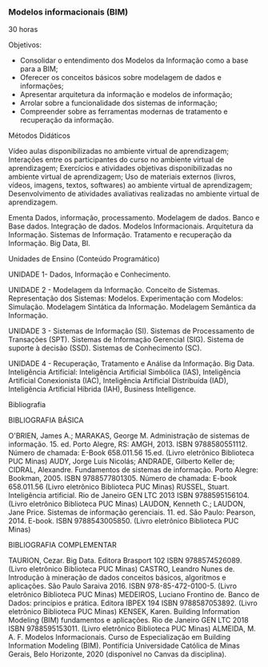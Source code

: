 
### Modelos informacionais (BIM)
30 horas

Objetivos:

- Consolidar o entendimento dos Modelos da Informação como a base para a BIM;
- Oferecer os conceitos básicos sobre modelagem de dados e informações;
- Apresentar arquitetura da informação e modelos de informação;
- Arrolar sobre a funcionalidade dos sistemas de informação;
- Compreender sobre as ferramentas modernas de tratamento e recuperação da informação.
 

Métodos Didáticos

Vídeo aulas disponibilizadas no ambiente virtual de aprendizagem;
Interações entre os participantes do curso no ambiente virtual de aprendizagem;
Exercícios e atividades objetivas disponibilizadas no ambiente virtual de aprendizagem;
Uso de materiais externos (livros, vídeos, imagens, textos, softwares) ao ambiente virtual de aprendizagem;
Desenvolvimento de atividades avaliativas realizadas no ambiente virtual de aprendizagem.
 
Ementa
Dados, informação, processamento.  Modelagem de dados. Banco e Base dados. Integração de dados. Modelos Informacionais.  Arquitetura da Informação. Sistemas de Informação. Tratamento e recuperação da Informação. Big Data, BI.

 
Unidades de Ensino (Conteúdo Programático)

UNIDADE 1- Dados, Informação e Conhecimento.

UNIDADE 2 - Modelagem da Informação. Conceito de Sistemas. Representação dos Sistemas: Modelos. Experimentação com Modelos: Simulação. Modelagem Sintática da Informação. Modelagem Semântica da Informação.

UNIDADE 3 - Sistemas de Informação (SI). Sistemas de Processamento de Transações (SPT). Sistemas de Informação Gerencial (SIG). Sistema de suporte à decisão (SSD). Sistemas de Conhecimento (SC).

UNIDADE 4 - Recuperação, Tratamento e Análise da Informação.  Big Data. Inteligência Artificial: Inteligência Artificial Simbólica (IAS), Inteligência Artificial Conexionista (IAC), Inteligência Artificial Distribuída (IAD),  Inteligência Artificial Híbrida (IAH), Business Intelligence.

 
Bibliografia

BIBLIOGRAFIA BÁSICA

O'BRIEN, James A.; MARAKAS, George M. Administração de sistemas de informação. 15. ed. Porto Alegre, RS: AMGH, 2013. ISBN 9788580551112. Número de chamada: E-Book 658.011.56 15.ed. (Livro eletrônico Biblioteca PUC Minas)
AUDY, Jorge Luis Nicolás; ANDRADE, Gilberto Keller de; CIDRAL, Alexandre. Fundamentos de sistemas de informação. Porto Alegre: Bookman, 2005. ISBN 9788577801305. Número de chamada: E-book 658.011.56 (Livro eletrônico Biblioteca PUC Minas)
RUSSEL, Stuart. Inteligência artificial. Rio de Janeiro GEN LTC 2013 ISBN 9788595156104. (Livro eletrônico Biblioteca PUC Minas)
LAUDON, Kenneth C.; LAUDON, Jane Price. Sistemas de informação gerenciais. 11. ed. São Paulo: Pearson, 2014. E-book. ISBN 9788543005850. (Livro eletrônico Biblioteca PUC Minas)

BIBLIOGRAFIA COMPLEMENTAR

TAURION, Cezar. Big Data. Editora Brasport 102 ISBN 9788574526089. (Livro eletrônico Biblioteca PUC Minas)
CASTRO, Leandro Nunes de. Introdução à mineração de dados conceitos básicos, algoritmos e aplicações. São Paulo Saraiva 2016. ISBN 978-85-472-0100-5. (Livro eletrônico Biblioteca PUC Minas)
MEDEIROS, Luciano Frontino de. Banco de Dados: princípios e prática. Editora IBPEX 194 ISBN 9788587053892. (Livro eletrônico Biblioteca PUC Minas)
KENSEK, Karen. Building Information Modeling (BIM) fundamentos e aplicações. Rio de Janeiro GEN LTC 2018 ISBN 9788595153011. (Livro eletrônico Biblioteca PUC Minas)
ALMEIDA, M. A. F. Modelos Informacionais. Curso de Especialização em Building Information Modeling (BIM). Pontifícia Universidade Católica de Minas Gerais, Belo Horizonte, 2020 (disponível no Canvas da disciplina).
